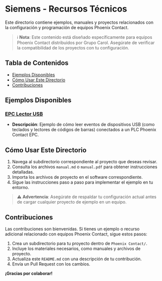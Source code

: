 # Siemens - Recursos Técnicos

Este directorio contiene ejemplos, manuales y proyectos relacionados con la configuración y programación de equipos Phoenix Contact.

> ℹ️ **Nota**: Este contenido está diseñado específicamente para equipos Phoenix Contact distribuidos por Grupo Carol. Asegúrate de verificar la compatibilidad de los proyectos con tu configuración.

## Tabla de Contenidos
- [Ejemplos Disponibles](#ejemplos-disponibles)
- [Cómo Usar Este Directorio](#cómo-usar-este-directorio)
- [Contribuciones](#contribuciones)

## Ejemplos Disponibles

### [EPC Lector USB](EPCLectorUSB/README.md)
- **Descripción**: Ejemplo de cómo leer eventos de dispositivos USB (como teclados y lectores de códigos de barras) conectados a un PLC Phoenix Contact EPC.

## Cómo Usar Este Directorio
1. Navega al subdirectorio correspondiente al proyecto que deseas revisar.
2. Consulta los archivos `manual.md` o `manual.pdf` para obtener instrucciones detalladas.
3. Importa los archivos de proyecto en el software correspondiente.
4. Sigue las instrucciones paso a paso para implementar el ejemplo en tu entorno.

> ⚠️ **Advertencia**: Asegúrate de respaldar tu configuración actual antes de cargar cualquier proyecto de ejemplo en un equipo.

## Contribuciones
Las contribuciones son bienvenidas. Si tienes un ejemplo o recurso adicional relacionado con equipos Phoenix Contact, sigue estos pasos:
1. Crea un subdirectorio para tu proyecto dentro de `Phoenix Contact/`.
2. Incluye los materiales necesarios, como manuales y archivos de proyecto.
3. Actualiza este `README.md` con una descripción de tu contribución.
4. Envía un Pull Request con los cambios.

**¡Gracias por colaborar!**
